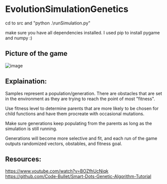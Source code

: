 # EvolutionSimulationGenetics
cd to src and "python .\runSimulation.py"

make sure you have all dependencies installed. I used pip to install pygame and numpy :)
## Picture of the game
![image](https://github.com/user-attachments/assets/e218d22c-9bb0-4340-967c-03dee02c93fc)
## Explaination:
Samples represent a population/generation. There are obstacles that are set in the environment as they are trying to reach the point of most "fitness".

Use fitness level to determine parents that are more likely to be chosen for child functions and have them procreate with occasional mutations.

Make sure generations keep populating from the parents as long as the simulation is still running.

Generations will become more selective and fit, and each run of the game outputs randomized vectors, obstables, and fitness goal.
## Resources:
https://www.youtube.com/watch?v=BOZfhUcNiqk  
https://github.com/Code-Bullet/Smart-Dots-Genetic-Algorithm-Tutorial
